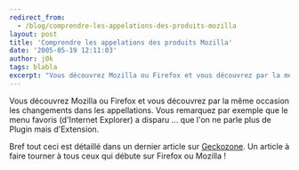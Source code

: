 ```yaml
---
redirect_from:
  - /blog/comprendre-les-appelations-des-produits-mozilla
layout: post
title: 'Comprendre les appelations des produits Mozilla'
date: '2005-05-19 12:11:03'
author: j0k
tags: blabla
excerpt: "Vous découvrez Mozilla ou Firefox et vous découvrez par la même occasion les changements dans les appellations.      Vous remarquez par exemple que le menu favoris (d'Internet Explorer) a disparu ... que l'on ne parle plus de Plugin mais d'Extension.  \n  \nBref tout ceci est détaillé dans un dernier article sur      …"
---
```



Vous découvrez Mozilla ou Firefox et vous découvrez par la même occasion les changements dans les appellations.
Vous remarquez par exemple que le menu favoris (d'Internet Explorer) a disparu ... que l'on ne parle plus de Plugin mais d'Extension.

Bref tout ceci est détaillé dans un dernier article sur [Geckozone](http://www.geckozone.org/articles/2005/05/18/88--vulgarisation-des-appellations-sous-mozilla).   Un article à faire tourner à tous ceux qui débute sur Firefox ou Mozilla !
